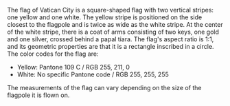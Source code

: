 The flag of Vatican City is a square-shaped flag with two vertical stripes: one yellow and one white. The yellow stripe is positioned on the side closest to the flagpole and is twice as wide as the white stripe. At the center of the white stripe, there is a coat of arms consisting of two keys, one gold and one silver, crossed behind a papal tiara. The flag's aspect ratio is 1:1, and its geometric properties are that it is a rectangle inscribed in a circle. The color codes for the flag are:

- Yellow: Pantone 109 C / RGB 255, 211, 0
- White: No specific Pantone code / RGB 255, 255, 255

The measurements of the flag can vary depending on the size of the flagpole it is flown on.